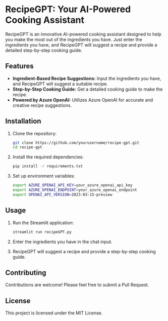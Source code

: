 # RecipeGPT: Your AI-Powered Cooking Assistant

RecipeGPT is an innovative AI-powered cooking assistant designed to help you make the most out of the ingredients you have. Just enter the ingredients you have, and RecipeGPT will suggest a recipe and provide a detailed step-by-step cooking guide.

## Features

- **Ingredient-Based Recipe Suggestions:** Input the ingredients you have, and RecipeGPT will suggest a suitable recipe.
- **Step-by-Step Cooking Guide:** Get a detailed cooking guide to make the recipe.
- **Powered by Azure OpenAI:** Utilizes Azure OpenAI for accurate and creative recipe suggestions.

## Installation

1. Clone the repository:
    ```bash
    git clone https://github.com/yourusername/recipe-gpt.git
    cd recipe-gpt
    ```

2. Install the required dependencies:
    ```bash
    pip install -r requirements.txt
    ```

3. Set up environment variables:
    ```bash
    export AZURE_OPENAI_API_KEY=your_azure_openai_api_key
    export AZURE_OPENAI_ENDPOINT=your_azure_openai_endpoint
    export OPENAI_API_VERSION=2023-03-15-preview
    ```

## Usage

1. Run the Streamlit application:
    ```bash
    streamlit run recipeGPT.py
    ```

2. Enter the ingredients you have in the chat input.

3. RecipeGPT will suggest a recipe and provide a step-by-step cooking guide.

## Contributing

Contributions are welcome! Please feel free to submit a Pull Request.

## License

This project is licensed under the MIT License.

